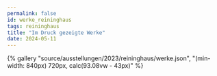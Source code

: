 ```yaml
---
permalink: false
id: werke_reininghaus
tags: reininghaus
title: "Im Druck gezeigte Werke"
date: 2024-05-11
--- 
```

  
<div>{% gallery "source/ausstellungen/2023/reininghaus/werke.json", "(min-width: 840px) 720px, calc(93.08vw - 43px)" %}</div>
